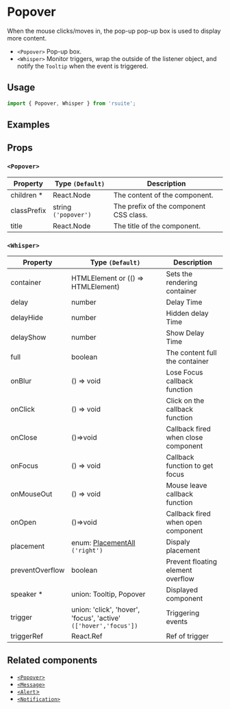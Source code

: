 # Popover

When the mouse clicks/moves in, the pop-up pop-up box is used to display more content.

- `<Popover>` Pop-up box.
- `<Whisper>` Monitor triggers, wrap the outside of the listener object, and notify the `Tooltip` when the event is triggered.

## Usage

```js
import { Popover, Whisper } from 'rsuite';
```

## Examples

<!--{demo}-->

## Props

### `<Popover>`

| Property    | Type `(Default)`     | Description                            |
| ----------- | -------------------- | -------------------------------------- |
| children \* | React.Node           | The content of the component.          |
| classPrefix | string `('popover')` | The prefix of the component CSS class. |
| title       | React.Node           | The title of the component.            |

### `<Whisper>`

| Property        | Type `(Default)`                                                 | Description                         |
| --------------- | ---------------------------------------------------------------- | ----------------------------------- |
| container       | HTMLElement or (() => HTMLElement)                               | Sets the rendering container        |
| delay           | number                                                           | Delay Time                          |
| delayHide       | number                                                           | Hidden delay Time                   |
| delayShow       | number                                                           | Show Delay Time                     |
| full            | boolean                                                          | The content full the container      |
| onBlur          | () => void                                                       | Lose Focus callback function        |
| onClick         | () => void                                                       | Click on the callback function      |
| onClose         | ()=>void                                                         | Callback fired when close component |
| onFocus         | () => void                                                       | Callback function to get focus      |
| onMouseOut      | () => void                                                       | Mouse leave callback function       |
| onOpen          | ()=>void                                                         | Callback fired when open component  |
| placement       | enum: [PlacementAll](#types) `('right')`                         | Dispaly placement                   |
| preventOverflow | boolean                                                          | Prevent floating element overflow   |
| speaker \*      | union: Tooltip, Popover                                          | Displayed component                 |
| trigger         | union: 'click', 'hover', 'focus', 'active' `(['hover','focus'])` | Triggering events                   |
| triggerRef      | React.Ref                                                        | Ref of trigger                      |

## Related components

- [`<Popover>`](./popover)
- [`<Message>`](./message)
- [`<Alert`>](./alert)
- [`<Notification>`](./notification)
